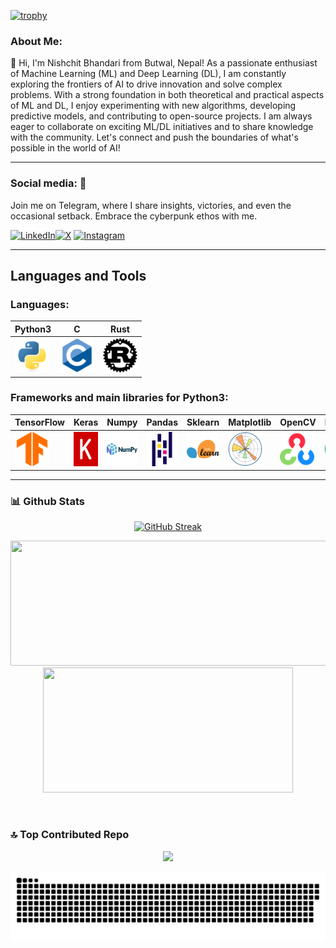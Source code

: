 [![trophy](https://github-profile-trophy.vercel.app/?username=nishchitbh&title=Stars,Followers,Commits,Repositories,MultipleLang,PullRequest&theme=tokyonight)](https://github.com/ryo-ma/github-profile-trophy)
  
### About Me:    

👋 Hi, I'm Nishchit Bhandari from Butwal, Nepal! As a passionate enthusiast of Machine Learning (ML) and Deep Learning (DL), I am constantly exploring the frontiers of AI to drive innovation and solve complex problems. With a strong foundation in both theoretical and practical aspects of ML and DL, I enjoy experimenting with new algorithms, developing predictive models, and contributing to open-source projects. I am always eager to collaborate on exciting ML/DL initiatives and to share knowledge with the community. Let's connect and push the boundaries of what's possible in the world of AI!

---
   
### Social media: 📡    
Join me on Telegram, where I share insights, victories, and even the occasional setback. Embrace the cyberpunk ethos with me. 

[![LinkedIn](https://img.shields.io/badge/LinkedIn-%230077B5.svg?logo=linkedin&logoColor=white)](https://linkedin.com/in/nishchit-bhandari-3bbb6b195)[![X](https://img.shields.io/badge/X-black.svg?logo=X&logoColor=white)](https://x.com/mr0bn0xious) [![Instagram](https://img.shields.io/badge/Instagram-%23E4405F.svg?logo=Instagram&logoColor=white)](https://instagram.com/nishchit.b)

---
## Languages and Tools

<div>

### Languages:
| Python3 | C | Rust |
|----------|----------|----------|
|  <img src="https://github.com/devicons/devicon/blob/master/icons/python/python-original.svg" title="Python"  alt="Python" width="55" height="55"/> |  <img src="https://github.com/devicons/devicon/blob/master/icons/c/c-original.svg" title="C"  alt="C" width="55" height="55"/> |  <img src="https://github.com/devicons/devicon/blob/master/icons/rust/rust-original.svg" title="Rust" alt="Rust" width="55" height="55"/> |  <img src="https://github.com/devicons/devicon/blob/master/icons/solidity/solidity-original.svg" title="Solidity" alt="Solidity" width="55" height="55"/>|
  

### Frameworks and main libraries for Python3:

| TensorFlow | Keras | Numpy | Pandas | Sklearn | Matplotlib | OpenCV | FastAPI |
|----------|----------|----------|----------|----------|----------|----------|----------|
|  <img src="https://github.com/devicons/devicon/blob/master/icons/tensorflow/tensorflow-original.svg" title="Tensorflow"  alt="Tensorflow" width="55" height="55"/>|  <img src="https://github.com/devicons/devicon/blob/master/icons/keras/keras-original.svg" title="Keras"  alt="Keras" width="55" height="55"/>|  <img src="https://github.com/devicons/devicon/blob/master/icons/numpy/numpy-original-wordmark.svg" title="Numpy" alt="Numpy" width="55" height="55"/>|  <img src="https://github.com/devicons/devicon/blob/master/icons/pandas/pandas-original.svg" title="Pandas" alt="Pandas" width="55" height="55"/>|  <img src="https://github.com/devicons/devicon/blob/master/icons/scikitlearn/scikitlearn-original.svg" title="sklearn" alt="sklearn" width="55" height="55"/>|  <img src="https://github.com/devicons/devicon/blob/master/icons/matplotlib/matplotlib-original.svg" title="mpl" alt="mpl" width="55" height="55"/>| <img src="https://github.com/devicons/devicon/blob/master/icons/opencv/opencv-original.svg" title="mpl" alt="mpl" width="55" height="55"/>| <img src="https://github.com/devicons/devicon/blob/master/icons/fastapi/fastapi-original.svg" title="fastapi" alt="fastapi" width="55" height="55"/> |


</div>

---

### 📊 Github Stats

<p align="center">
  <a href="https://git.io/streak-stats"><img src="https://streak-stats.demolab.com?user=nishchitbh&theme=tokyonight&card_width=800" alt="GitHub Streak" /></a>
</p>
<p align="center">
  <img width="600" height="200" src="https://github-readme-stats.vercel.app/api?username=nishchitbh&show_icons=true&theme=tokyonight">
  <img width="400" height="200" src="https://github-readme-stats.vercel.app/api/top-langs/?username=nishchitbh&size_weight=0.0005&count_weight=0.3&layout=compact&theme=tokyonight">
</p>
<div id="header" align="center">
  <img src="https://komarev.com/ghpvc/?username=nishchitbh&style=for-the-badge&color=blueviolet" alt=""/>
</div>


### 🔝 Top Contributed Repo

<p align="center">
  <img src="https://github-contributor-stats.vercel.app/api?username=nishchitbh&limit=5&theme=tokyonight&combine_all_yearly_contributions=true">
</p>


<p align="center">
 <img width="1000" src="assets/github-snake.svg" alt="snake"/>
</p>
